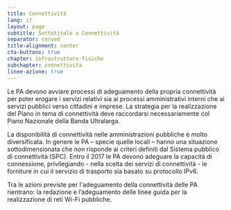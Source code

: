 ```yaml
---
title: Connettività
lang: it
layout: page
subtitle: Sottotitolo a Connettività
separator: curved
title-alignment: center
cta-buttons: true
chapter: infrastrutture-fisiche
subchapter: connettivita
linee-azione: true
---
```

Le PA devono avviare processi di adeguamento della propria connettività per poter erogare i servizi relativi sia ai processi amministrativi interni che ai servizi pubblici verso cittadini e imprese. La strategia per la realizzazione del Piano in tema di connettività deve raccordarsi necessariamente col Piano Nazionale della Banda Ultralarga.

La disponibilità di connettività nelle amministrazioni pubbliche è molto diversificata. In genere le PA – specie quelle locali – hanno una situazione sottodimensionata che non risponde ai criteri definiti dal Sistema pubblico di connettività (SPC). Entro il 2017 le PA devono adeguare la capacità di connessione, privilegiando - nella scelta dei servizi di connettività - le forniture in cui il servizio di trasporto sia basato su protocollo IPv6.

Tra le azioni previste per l'adeguamento della connettività delle PA rientrano: la redazione e l’adeguamento delle linee guida per la realizzazione di reti Wi-Fi pubbliche.
